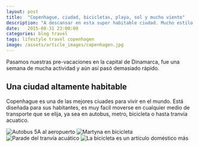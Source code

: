 ```yaml
---
layout: post
title:  "Copenhague, ciudad, bicicletas, playa, sol y mucho viento"
description: "A descansar en esta super habitable ciudad. Mucho estilo y bicicletas en cada rincon."
date:   2015-08-31 23:00:00
categories: blog travel
tags: lifestyle travel copenhagen
image: /assets/article_images/copenhagen.jpg
---
```


Pasamos nuestras pre-vacaciones en la capital de Dinamarca, fue una semana de mucha actividad y aún así pasó demasiado rápido.

## Una ciudad altamente habitable

Copenhague es una de las mejores ciuades para vivir en el mundo. Está diseñada para sus habitantes, es muy facil moverse en cualquier medio de transporte que se elija, ya sea en autobus, metro, bicicleta o hasta tranvía acuatico.

<img src="/assets/article_images/autobus-5a.jpg" alt="Autobus 5A al aeropuerto" />
<img src="/assets/article_images/martyna-on-bycicle.jpg" alt="Martyna en bicicleta" />
<img src="/assets/article_images/tranvia-acuatico.jpg" alt="Parade del tranvía acuático" />
<img src="/assets/article_images/bicicleta-en-todas-partes.jpg" alt="La bicicleta es un artículo doméstico más" />
